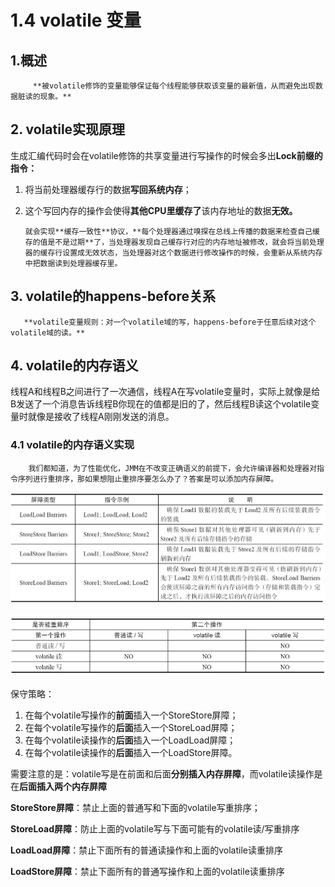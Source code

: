 # 1.4 volatile 变量

##  1.概述

         **被volatile修饰的变量能够保证每个线程能够获取该变量的最新值，从而避免出现数据脏读的现象。**

## 2. volatile实现原理

 生成汇编代码时会在volatile修饰的共享变量进行写操作的时候会多出**Lock前缀的指令：**

1. 将当前处理器缓存行的数据**写回系统内存**；
2. 这个写回内存的操作会使得**其他CPU里缓存了**该内存地址的数据**无效。**

       就会实现**缓存一致性**协议，**每个处理器通过嗅探在总线上传播的数据来检查自己缓存的值是不是过期**了，当处理器发现自己缓存行对应的内存地址被修改，就会将当前处理器的缓存行设置成无效状态，当处理器对这个数据进行修改操作的时候，会重新从系统内存中把数据读到处理器缓存里。

## 3. volatile的happens-before关系

       **volatile变量规则：对一个volatile域的写，happens-before于任意后续对这个volatile域的读。**

## 4. volatile的内存语义

 线程A和线程B之间进行了一次通信，线程A在写volatile变量时，实际上就像是给B发送了一个消息告诉线程B你现在的值都是旧的了，然后线程B读这个volatile变量时就像是接收了线程A刚刚发送的消息。

### 4.1 volatile的内存语义实现

        我们都知道，为了性能优化，JMM在不改变正确语义的前提下，会允许编译器和处理器对指令序列进行重排序，那如果想阻止重排序要怎么办了？答案是可以添加内存屏障。

![&#x5185;&#x5B58;&#x5C4F;&#x969C;&#x5206;&#x7C7B;&#x8868;](../../.gitbook/assets/image%20%2853%29.png)

![volatile&#x91CD;&#x6392;&#x5E8F;&#x89C4;&#x5219;&#x8868;](../../.gitbook/assets/image%20%28130%29.png)

保守策略：

1. 在每个volatile写操作的**前面**插入一个StoreStore屏障；
2. 在每个volatile写操作的**后面**插入一个StoreLoad屏障；
3. 在每个volatile读操作的**后面**插入一个LoadLoad屏障；
4. 在每个volatile读操作的**后面**插入一个LoadStore屏障。

需要注意的是：volatile写是在前面和后面**分别插入内存屏障**，而volatile读操作是在**后面插入两个内存屏障**

**StoreStore屏障**：禁止上面的普通写和下面的volatile写重排序；

**StoreLoad屏障**：防止上面的volatile写与下面可能有的volatile读/写重排序

**LoadLoad屏障**：禁止下面所有的普通读操作和上面的volatile读重排序

**LoadStore屏障**：禁止下面所有的普通写操作和上面的volatile读重排序  
  
  


